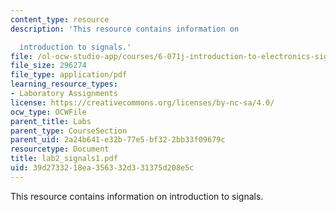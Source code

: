 ```yaml
---
content_type: resource
description: 'This resource contains information on

  introduction to signals.'
file: /ol-ocw-studio-app/courses/6-071j-introduction-to-electronics-signals-and-measurement-spring-2006/39d2733218ea356332d331375d208e5c_lab2_signals1.pdf
file_size: 296274
file_type: application/pdf
learning_resource_types:
- Laboratory Assignments
license: https://creativecommons.org/licenses/by-nc-sa/4.0/
ocw_type: OCWFile
parent_title: Labs
parent_type: CourseSection
parent_uid: 2a24b641-e32b-77e5-bf32-2bb33f09679c
resourcetype: Document
title: lab2_signals1.pdf
uid: 39d27332-18ea-3563-32d3-31375d208e5c
---
```

This resource contains information on
introduction to signals.